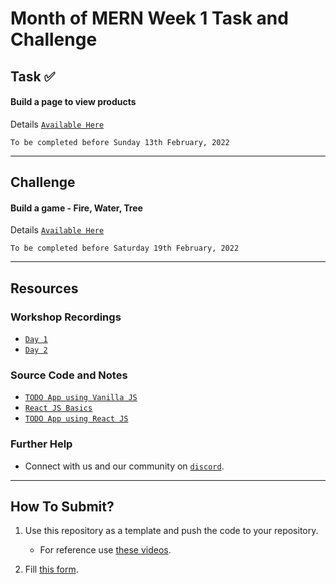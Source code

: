 # Month of MERN Week 1 Task and Challenge

## Task ✅

#### Build a page to view products

Details [`Available Here`](./task/)

```
To be completed before Sunday 13th February, 2022
```

---

## Challenge

#### Build a game - Fire, Water, Tree

Details [`Available Here`](./challenge/)

```
To be completed before Saturday 19th February, 2022
```

---

## Resources

### Workshop Recordings

- [`Day 1`](https://www.youtube.com/watch?v=a-peu0BEkoc)
- [`Day 2`](https://www.youtube.com/watch?v=NXvtQ5QzjOo)

### Source Code and Notes

- [`TODO App using Vanilla JS`](https://github.com/kjsce-codecell/month-of-mern-week1-resources/tree/main/todoJS)
- [`React JS Basics`](https://github.com/kjsce-codecell/month-of-mern-week1-resources/tree/main/react-basics)
- [`TODO App using React JS`](https://github.com/kjsce-codecell/month-of-mern-week1-resources/tree/main/todo-react)

### Further Help

- Connect with us and our community on [`discord`](https://discord.com/invite/UBbSuw7swW).

---

## How To Submit?

1. Use this repository as a template and push the code to your repository.

   - For reference use [these videos](https://drive.google.com/drive/folders/11pai7ipG_6irotvyg_FlqCGDwxVmTu4R?usp=sharing).

2. Fill [this form](https://www.kjscecodecell.com/month-of-mern/assignment/week1).
